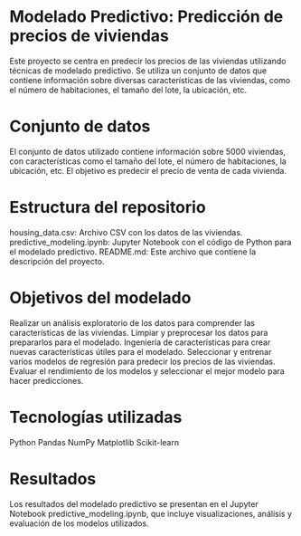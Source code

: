# Modelado Predictivo: Predicción de precios de viviendas
Este proyecto se centra en predecir los precios de las viviendas utilizando técnicas de modelado predictivo. Se utiliza un conjunto de datos que contiene información sobre diversas características de las viviendas, como el número de habitaciones, el tamaño del lote, la ubicación, etc.

# Conjunto de datos
El conjunto de datos utilizado contiene información sobre 5000 viviendas, con características como el tamaño del lote, el número de habitaciones, la ubicación, etc. El objetivo es predecir el precio de venta de cada vivienda.

# Estructura del repositorio
housing_data.csv: Archivo CSV con los datos de las viviendas.
predictive_modeling.ipynb: Jupyter Notebook con el código de Python para el modelado predictivo.
README.md: Este archivo que contiene la descripción del proyecto.

# Objetivos del modelado
Realizar un análisis exploratorio de los datos para comprender las características de las viviendas.
Limpiar y preprocesar los datos para prepararlos para el modelado.
Ingeniería de características para crear nuevas características útiles para el modelado.
Seleccionar y entrenar varios modelos de regresión para predecir los precios de las viviendas.
Evaluar el rendimiento de los modelos y seleccionar el mejor modelo para hacer predicciones.

# Tecnologías utilizadas
Python
Pandas
NumPy
Matplotlib
Scikit-learn

# Resultados
Los resultados del modelado predictivo se presentan en el Jupyter Notebook predictive_modeling.ipynb, que incluye visualizaciones, análisis y evaluación de los modelos utilizados.
